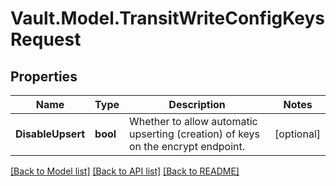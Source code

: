# Vault.Model.TransitWriteConfigKeysRequest

## Properties

Name | Type | Description | Notes
------------ | ------------- | ------------- | -------------
**DisableUpsert** | **bool** | Whether to allow automatic upserting (creation) of keys on the encrypt endpoint. | [optional] 

[[Back to Model list]](../README.md#documentation-for-models) [[Back to API list]](../README.md#documentation-for-api-endpoints) [[Back to README]](../README.md)

